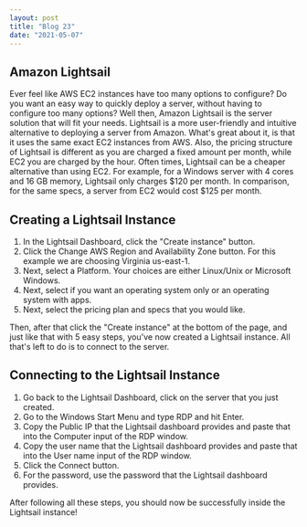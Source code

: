 ```yaml
---
layout: post
title: "Blog 23"
date: "2021-05-07"
---
```


## Amazon Lightsail
Ever feel like AWS EC2 instances have too many options to configure? Do you want an easy way to quickly deploy a server, without having to configure too many options? Well then, Amazon Lightsail is the server solution that will fit your needs. Lightsail is a more user-friendly and intuitive alternative to deploying a server from Amazon. What's great about it, is that it uses the same exact EC2 instances from AWS. Also, the pricing structure of Lightsail is different as you are charged a fixed amount per month, while EC2 you are charged by the hour. Often times, Lightsail can be a cheaper alternative than using EC2. For example, for a Windows server with 4 cores and 16 GB memory, Lightsail only charges $120 per month. In comparison, for the same specs, a server from EC2 would cost $125 per month.

## Creating a Lightsail Instance
1. In the Lightsail Dashboard, click the "Create instance" button.
2. Click the Change AWS Region and Availability Zone button. For this example we are choosing Virginia us-east-1.
3. Next, select a Platform. Your choices are either Linux/Unix or Microsoft Windows.
4. Next, select if you want an operating system only or an operating system with apps.
5. Next, select the pricing plan and specs that you would like.

Then, after that click the "Create instance" at the bottom of the page, and just like that with 5 easy steps, you've now created a Lightsail instance. All that's left to do is to connect to the server.

## Connecting to the Lightsail Instance
1. Go back to the Lightsail Dashboard, click on the server that you just created.
2. Go to the Windows Start Menu and type RDP and hit Enter.
3. Copy the Public IP that the Lightsail dashboard provides and paste that into the Computer input of the RDP window.
4. Copy the user name that the Lightsail dashboard provides and paste that into the User name input of the RDP window.
5. Click the Connect button.
6. For the password, use the password that the Lightsail dashboard provides.

After following all these steps, you should now be successfully inside the Lightsail instance!
